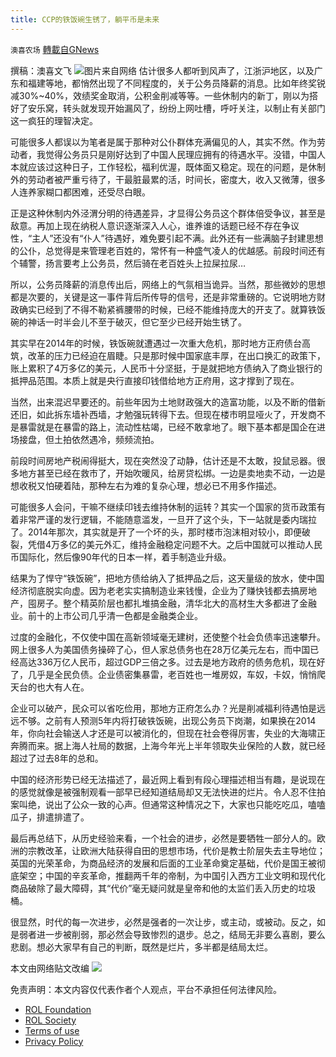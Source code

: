 ```yaml
---
title: CCP的铁饭碗生锈了，躺平币是未来
---
```

`澳喜农场` [轉載自GNews](https://gnews.org/zh-hans/1739290/)

撰稿：澳喜文飞
![](https://assets.gnews.org/wp-content/uploads/2021/12/Picture2-3.jpg)图片来自网络
估计很多人都听到风声了，江浙沪地区，以及广东和福建等地，都悄然出现了不同程度的，关于公务员降薪的消息。比如年终奖锐减30%~40%，效绩奖金取消，公积金削减等等。一些休制内的新丁，刚以为搭好了安乐窝，转头就发现开始漏风了，纷纷上网吐槽，呼吁关注，以制止有关部门这一疯狂的理智决定。

可能很多人都误以为笔者是属于那种对公仆群体充满偏见的人，其实不然。作为劳动者，我觉得公务员只是刚好达到了中国人民理应拥有的待遇水平。没错，中国人本就应该过这种日子，工作轻松，福利优渥，既体面又稳定。现在的问题，是休制外的劳动者被严重亏待了，干最脏最累的活，时间长，密度大，收入又微薄，很多人连养家糊口都困难，还受尽白眼。

正是这种休制内外泾渭分明的待遇差异，才显得公务员这个群体倍受争议，甚至是敌意。再加上现在纳税人意识逐渐深入人心，谁养谁的话题已经不存在争议性，“主人”还没有“仆人”待遇好，难免要引起不满。此外还有一些满脑子封建思想的公仆，总觉得是来管理老百姓的，常怀有一种盛气凌人的优越感。前段时间还有个辅警，扬言要考上公务员，然后骑在老百姓头上拉屎拉尿…

所以，公务员降薪的消息传出后，网络上的气氛相当诡异。当然，那些微妙的思想都是次要的，关键是这一事件背后所传导的信号，还是非常重磅的。它说明地方财政确实已经到了不得不勒紧裤腰带的时候，已经不能维持庞大的开支了。就算铁饭碗的神话一时半会儿不至于破灭，但它至少已经开始生锈了。

其实早在2014年的时候，铁饭碗就遭遇过一次重大危机，那时地方正府债台高筑，改革的压力已经迫在眉睫。只是那时候中国家底丰厚，在出口换汇的政策下，账上累积了4万多亿的美元，人民币十分坚挺，于是就把地方债纳入了商业银行的抵押品范围。本质上就是央行直接印钱借给地方正府用，这才撑到了现在。

当然，出来混迟早要还的。前些年因为土地财政强大的造富功能，以及不断的借新还旧，如此拆东墙补西墙，才勉强玩转得下去。但现在楼市明显哑火了，开发商不是暴雷就是在暴雷的路上，流动性枯竭，已经不敢拿地了。眼下基本都是国企在进场接盘，但土拍依然遇冷，频频流拍。

前段时间房地产税闹得挺大，现在突然没了动静，估计还是不太敢，投鼠忌器。很多地方甚至已经在救市了，开始吹暖风，给房贷松绑。一边是卖地卖不动，一边是想收税又怕硬着陆，那种左右为难的复杂心理，想必已不用多作描述。

可能很多人会问，干嘛不继续印钱去维持休制的运转？其实一个国家的货币政策有着非常严谨的发行逻辑，不能随意滥发，一旦开了这个头，下一站就是委内瑞拉了。2014年那次，其实就是开了一个坏的头，那时楼市泡沫相对较小，即便破裂，凭借4万多亿的美元外汇，维持金融稳定问题不大。之后中国就可以推动人民币国际化，然后像90年代的日本一样，着手制造业升级。

结果为了悍守“铁饭碗”，把地方债给纳入了抵押品之后，这天量级的放水，使中国经济彻底脱实向虚。因为老老实实搞制造业来钱慢，企业为了赚快钱都去搞房地产，囤房子。整个精英阶层也都扎堆搞金融，清华北大的高材生大多都进了金融业。前十的上市公司几乎清一色都是金融类企业。

过度的金融化，不仅使中国在高新领域毫无建树，还使整个社会负债率迅速攀升。网上很多人为美国债务操碎了心，但人家总债务也在28万亿美元左右，而中国已经高达336万亿人民币，超过GDP三倍之多。过去是地方政府的债务危机，现在好了，几乎是全民负债。企业债密集暴雷，老百姓也一堆房奴，车奴，卡奴，悄悄爬天台的也大有人在。

企业可以破产，民众可以省吃俭用，那地方正府怎么办？光是削减福利待遇怕是远远不够。之前有人预测5年内将打破铁饭碗，出现公务员下岗潮，如果换在2014年，你向社会输送人才还是可以被消化的，但现在社会卷得厉害，失业的大海啸正奔腾而来。据上海人社局的数据，上海今年光上半年领取失业保险的人数，就已经超过了过去8年的总和。

中国的经济形势已经无法描述了，最近网上看到有段心理描述相当有趣，是说现在的感觉就像是被强制观看一部早已经知道结局却又无法快进的烂片。令人忍不住拍案叫绝，说出了公众一致的心声。但通常这种情况之下，大家也只能吃吃瓜，嗑嗑瓜子，排遣排遣了。

最后再总结下，从历史经验来看，一个社会的进步，必然是要牺牲一部分人的。欧洲的宗教改革，让欧洲大陆获得自田的思想市场，代价是教士阶层失去主导地位；英国的光荣革命，为商品经济的发展和后面的工业革命奠定基础，代价是国王被彻底架空；中国的辛亥革命，推翻两千年的帝制，为中国引入西方工业文明和现代化商品破除了最大障碍，其“代价”毫无疑问就是皇帝和他的太监们丢入历史的垃圾桶。

很显然，时代的每一次进步，必然是强者的一次让步，或主动，或被动。反之，如是弱者进一步被削弱，那必然会导致惨烈的退步。总之，结局无非要么喜剧，要么悲剧。想必大家早有自己的判断，既然是烂片，多半都是结局太烂。

本文由网络贴文改编
![](https://assets.gnews.org/wp-content/uploads/2021/12/澳喜图标2-1-2.jpg)
 

免责声明：本文内容仅代表作者个人观点，平台不承担任何法律风险。

- [ROL Foundation](https://rolfoundation.org/)
- [ROL Society](https://rolsociety.org/)
- [Terms of use](https://gnews.org/terms-of-use-3/)
- [Privacy Policy](https://gnews.org/privacy-policy/)
